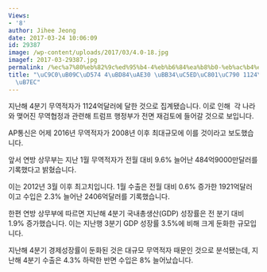 ```yaml
---
Views:
- '8'
author: Jihee Jeong
date: 2017-03-24 10:06:09
id: 29387
image: /wp-content/uploads/2017/03/4.0-18.jpg
imagef: 2017-03-29387.jpg
permalink: /%ec%a7%80%eb%82%9c%ed%95%b4-4%eb%b6%84%ea%b8%b0-%eb%ac%b4%ec%97%ad%ec%a0%81%ec%9e%90-1124%ec%96%b5%eb%8b%ac%eb%9f%ac/
title: "\uC9C0\uB09C\uD574 4\uBD84\uAE30 \uBB34\uC5ED\uC801\uC790 1124\uC5B5\uB2EC\
  \uB7EC"
---
```


지난해 4분기 무역적자가 1124억달러에 달한 것으로 집계됐습니다. 이로 인해  각 나라와 맺어진 무역협정과 관련해 트럼프 행정부가 전면 재검토에 들어갈 것으로 보입니다.

AP통신은 어제 2016년 무역적자가 2008년 이후 최대규모에 이를 것이라고 보도했습니다.

앞서 연방 상무부는 지난 1월 무역적자가 전월 대비 9.6% 늘어난 484억9000만달러를 기록했다고 밝혔습니다.

이는 2012년 3월 이후 최고치입니다. 1월 수출은 전월 대비 0.6% 증가한 1921억달러이고 수입은 2.3% 늘어난 2406억달러를 기록했습니다.

한편 연방 상무부에 따르면 지난해 4분기 국내총생산(GDP) 성장률은 전 분기 대비 1.9% 증가했습니다. 이는 지난행 3분기 GDP 성장률 3.5%에 비해 크게 둔화한 규모입니다.

지난해 4분기 경제성장률이 둔화된 것은 대규모 무역적자 때문인 것으로 분석됐는데, 지난해 4분기 수출은 4.3% 하락한 반면 수입은 8% 늘어났습니다.

&nbsp;

&nbsp;